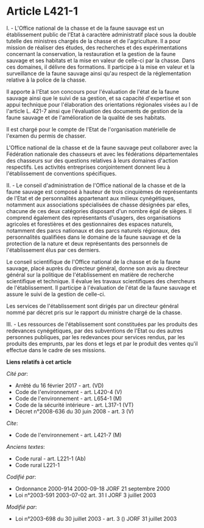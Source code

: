 # Article L421-1

I. - L'Office national de la chasse et de la faune sauvage est un établissement public de l'Etat à caractère administratif
placé sous la double tutelle des ministres chargés de la chasse et de l'agriculture. Il a pour mission de réaliser des
études, des recherches et des expérimentations concernant la conservation, la restauration et la gestion de la faune sauvage
et ses habitats et la mise en valeur de celle-ci par la chasse. Dans ces domaines, il délivre des formations. Il participe à
la mise en valeur et la surveillance de la faune sauvage ainsi qu'au respect de la réglementation relative à la police de la
chasse.

Il apporte à l'Etat son concours pour l'évaluation de l'état de la faune sauvage ainsi que le suivi de sa gestion, et sa
capacité d'expertise et son appui technique pour l'élaboration des orientations régionales visées au I de l'article L. 421-7
ainsi que l'évaluation des documents de gestion de la faune sauvage et de l'amélioration de la qualité de ses habitats.

Il est chargé pour le compte de l'Etat de l'organisation matérielle de l'examen du permis de chasser.

L'Office national de la chasse et de la faune sauvage peut collaborer avec la Fédération nationale des chasseurs et avec les
fédérations départementales des chasseurs sur des questions relatives à leurs domaines d'action respectifs. Les activités
entreprises conjointement donnent lieu à l'établissement de conventions spécifiques.

II. - Le conseil d'administration de l'Office national de la chasse et de la faune sauvage est composé à hauteur de trois
cinquièmes de représentants de l'Etat et de personnalités appartenant aux milieux cynégétiques, notamment aux associations
spécialisées de chasse désignées par elles, chacune de ces deux catégories disposant d'un nombre égal de sièges. Il comprend
également des représentants d'usagers, des organisations agricoles et forestières et des gestionnaires des espaces naturels,
notamment des parcs nationaux et des parcs naturels régionaux, des personnalités qualifiées dans le domaine de la faune
sauvage et de la protection de la nature et deux représentants des personnels de l'établissement élus par ces derniers.

Le conseil scientifique de l'Office national de la chasse et de la faune sauvage, placé auprès du directeur général, donne
son avis au directeur général sur la politique de l'établissement en matière de recherche scientifique et technique. Il
évalue les travaux scientifiques des chercheurs de l'établissement. Il participe à l'évaluation de l'état de la faune sauvage
et assure le suivi de la gestion de celle-ci.

Les services de l'établissement sont dirigés par un directeur général nommé par décret pris sur le rapport du ministre chargé
de la chasse.

III. - Les ressources de l'établissement sont constituées par les produits des redevances cynégétiques, par des subventions
de l'Etat ou des autres personnes publiques, par les redevances pour services rendus, par les produits des emprunts, par les
dons et legs et par le produit des ventes qu'il effectue dans le cadre de ses missions.

**Liens relatifs à cet article**

_Cité par_:

  - Arrêté du 16 février 2017 - art. (VD)
  - Code de l'environnement - art. L420-4 (V)
  - Code de l'environnement - art. L654-1 (M)
  - Code de la sécurité intérieure - art. L317-1 (VT)
  - Décret n°2008-636 du 30 juin 2008 - art. 3 (V)

_Cite_:

  - Code de l'environnement - art. L421-7 (M)

_Anciens textes_:

  - Code rural - art. L221-1 (Ab)
  - Code rural L221-1

_Codifié par_:

  - Ordonnance 2000-914 2000-09-18 JORF 21 septembre 2000
  - Loi n°2003-591 2003-07-02 art. 31 I JORF 3 juillet 2003

_Modifié par_:

  - Loi n°2003-698 du 30 juillet 2003 - art. 3 () JORF 31 juillet 2003
